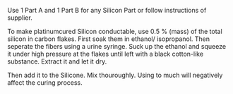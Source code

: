 Use 1 Part A and 1 Part B for any Silicon Part or follow instructions of supplier.

To make platinumcured Silicon conductable, use 0.5 % (mass) of the total silicon in carbon flakes.
First soak them in ethanol/ isopropanol.
Then seperate the fibers using a urine syringe. Suck up the ethanol and squeeze it under high pressure at the flakes until left with a black cotton-like substance.
Extract it and let it dry. 

Then add it to the Silicone. Mix thouroughly. Using to much will negatively affect the curing process.